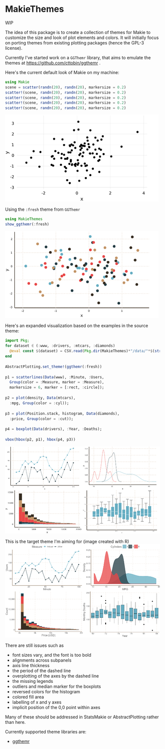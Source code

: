 # MakieThemes

WIP

The idea of this package is to create a collection of themes for Makie to customize
the size and look of plot elements and colors. It will initially focus on porting
themes from existing plotting packages (hence the GPL-3 license).

Currently I've started work on a `GGThemr` library, that aims to emulate the themes
at https://github.com/cttobin/ggthemr .

Here's the current default look of Makie on my machine:

```julia
using Makie
scene = scatter(randn(20), randn(20), markersize = 0.2)
scatter!(scene, randn(20), randn(20), markersize = 0.2)
scatter!(scene, randn(20), randn(20), markersize = 0.2)
scatter!(scene, randn(20), randn(20), markersize = 0.2)
scatter!(scene, randn(20), randn(20), markersize = 0.2)
```
<img src="img/default.png" alt="default" width="500"/>

Using the `:fresh` theme from `GGThemr`
```julia
using MakieThemes
show_ggthemr(:fresh)
```
<img src="img/fresh.png" alt="ggthemr" width="500"/>

Here's an expanded visualization based on the examples in the source theme:
```julia
import Pkg;
for dataset ∈ (:www, :drivers, :mtcars, :diamonds)
  @eval const $(dataset) = CSV.read(Pkg.dir(MakieThemes)*"/data/"*$(string(dataset))*".tsv", delim = '\t', allowmissing = :none)
end

AbstractPlotting.set_theme!(ggthemr(:fresh))

p1 = scatterlines(Data(www), :Minute, :Users,
  Group(color = :Measure, marker = :Measure),
  markersize = 6, marker = [:rect, :circle]);

p2 = plot(density, Data(mtcars),
  :mpg, Group(color = :cyl));

p3 = plot(Position.stack, histogram, Data(diamonds),
  :price, Group(color = :cut));

p4 = boxplot(Data(drivers), :Year, :Deaths);

vbox(hbox(p2, p1), hbox(p4, p3))
```
![ggthemr_full](img/ggthemr_full_fresh.png)

This is the target theme I'm aiming for (image created with R)
![ggthemr](img/fresh_ggthemr_r.png)

There are still issues such as
- font sizes vary, and the font is too bold
- alignments across subpanels
- axis line thickness
- the period of the dashed line
- overplotting of the axes by the dashed line
- the missing legends
- outliers and median marker for the boxplots
- reversed colors for the histogram
- colored fill area
- labelling of x and y axes
- implicit position of the 0,0 point within axes

Many of these should be addressed in StatsMakie or AbstractPlotting rather than here.

Currently supported theme libraries are:
- [ggthemr](ggthemr.md)
